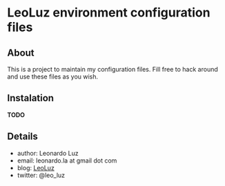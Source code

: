LeoLuz environment configuration files
======================================

About
-----

This is a project to maintain my configuration files.
Fill free to hack around and use these files as you wish.

Instalation
-----------

**TODO**

Details
-------

* author: Leonardo Luz
* email: leonardo.la at gmail dot com
* blog: [LeoLuz](http://leo.classluz.net)
* twitter: @leo_luz
